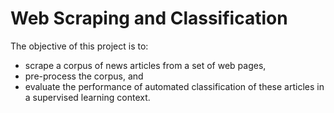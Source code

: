 # Web Scraping and Classification

The objective of this project is to:

* scrape a corpus of news articles from a set of web pages,
* pre-process the corpus, and
* evaluate the performance of automated classification of these articles in a supervised learning context.
